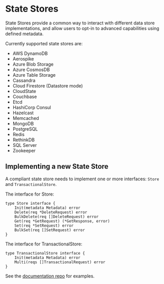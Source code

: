 # State Stores

State Stores provide a common way to interact with different data store implementations, and allow users to opt-in to advanced capabilities using defined metadata.

Currently supported state stores are:

* AWS DynamoDB
* Aerospike
* Azure Blob Storage
* Azure CosmosDB
* Azure Table Storage
* Cassandra
* Cloud Firestore (Datastore mode)
* CloudState
* Couchbase
* Etcd
* HashiCorp Consul
* Hazelcast
* Memcached
* MongoDB
* PostgreSQL
* Redis
* RethinkDB
* SQL Server
* Zookeeper

## Implementing a new State Store

A compliant state store needs to implement one or more interfaces: `Store` and `TransactionalStore`.

The interface for Store:

```
type Store interface {
	Init(metadata Metadata) error
	Delete(req *DeleteRequest) error
	BulkDelete(req []DeleteRequest) error
	Get(req *GetRequest) (*GetResponse, error)
	Set(req *SetRequest) error
	BulkSet(req []SetRequest) error
}
```

The interface for TransactionalStore:

```
type TransactionalStore interface {
	Init(metadata Metadata) error
	Multi(reqs []TransactionalRequest) error
}
```

See the [documentation repo](https://github.com/dapr/docs/tree/master/howto) for examples.  
